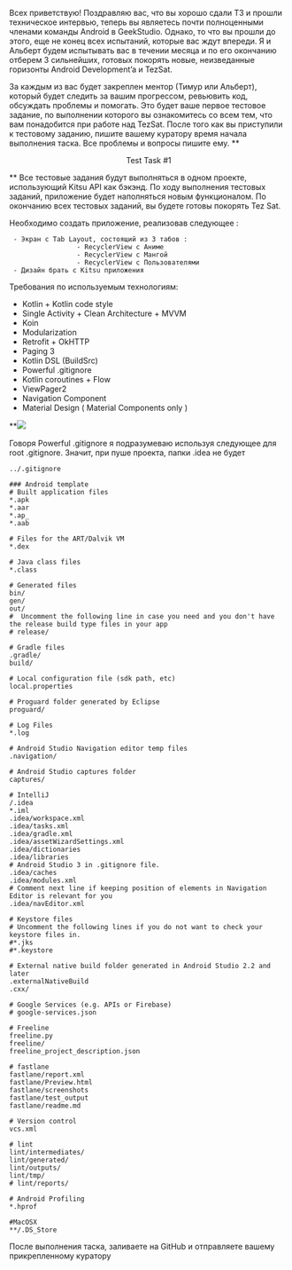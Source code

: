 
Всех приветствую! Поздравляю вас, что вы хорошо сдали ТЗ и прошли техническое интервью, теперь вы являетесь почти полноценными членами команды Android в GeekStudio. Однако, то что вы прошли до этого, еще не конец всех испытаний, которые вас ждут впереди. Я и Альберт будем испытывать вас в течении месяца и по его окончанию отберем 3 сильнейших, готовых покорять новые, неизведанные горизонты Android Development’a и TezSat.
	
За каждым из вас будет закреплен ментор (Тимур или Альберт), который будет следить за вашим прогрессом, ревьювить код, обсуждать проблемы и помогать.
Это будет ваше первое тестовое задание, по выполнении которого вы ознакомитесь со всем тем, что вам понадобится при работе над TezSat. 
После того как вы приступили к тестовому заданию, пишите вашему куратору время начала выполнения таска. Все проблемы и вопросы пишите ему.
**<p align="center">Test Task #1
</p>**
Все тестовые задания будут выполняться в одном проекте, использующий Kitsu API как бэкэнд. По ходу выполнения тестовых заданий, приложение будет наполняться новым функционалом. По окончанию всех тестовых заданий, вы будете готовы покорять Tez Sat.

 Необходимо создать приложение, реализовав следующее : 
 
     - Экран с Tab Layout, состоящий из 3 табов : 
                     - RecyclerView с Аниме
                     - RecyclerView с Мангой
                     - RecyclerView с Пользователями                                                                                                                                                      
     - Дизайн брать с Kitsu приложения

Требования по используемым технологиям: 
 - Kotlin + Kotlin code style 
 - Single Activity + Clean Architecture + MVVM
 - Koin 
 - Modularization
 - Retrofit + OkHTTP
 - Paging 3 
 - Kotlin DSL (BuildSrc)
 - Powerful .gitignore
 - Kotlin coroutines + Flow
 - ViewPager2
 - Navigation Component
 - Material Design ( Material Components only )

**![](https://lh4.googleusercontent.com/hS2EL300U9ZcL83YJmexY_p-aU42N6Ai5IP63hvlJLDrrbVAeyqFU5nAksR4GyPt94YHSaB9fHaKESlOyWcICZ9gU7nfj45zgL_lo0TeWCibWbwibVjq0QYToBSaVhxLdPsy7MUNcsU4YB_xHYPEvRk)

Говоря Powerful .gitignore я подразумеваю используя следующее для root .gitignore. Значит, при пуше проекта, папки .idea не будет
```
../.gitignore

### Android template
# Built application files
*.apk
*.aar
*.ap_
*.aab

# Files for the ART/Dalvik VM
*.dex

# Java class files
*.class

# Generated files
bin/
gen/
out/
#  Uncomment the following line in case you need and you don't have the release build type files in your app
# release/

# Gradle files
.gradle/
build/

# Local configuration file (sdk path, etc)
local.properties

# Proguard folder generated by Eclipse
proguard/

# Log Files
*.log

# Android Studio Navigation editor temp files
.navigation/

# Android Studio captures folder
captures/

# IntelliJ
/.idea
*.iml
.idea/workspace.xml
.idea/tasks.xml
.idea/gradle.xml
.idea/assetWizardSettings.xml
.idea/dictionaries
.idea/libraries
# Android Studio 3 in .gitignore file.
.idea/caches
.idea/modules.xml
# Comment next line if keeping position of elements in Navigation Editor is relevant for you
.idea/navEditor.xml

# Keystore files
# Uncomment the following lines if you do not want to check your keystore files in.
#*.jks
#*.keystore

# External native build folder generated in Android Studio 2.2 and later
.externalNativeBuild
.cxx/

# Google Services (e.g. APIs or Firebase)
# google-services.json

# Freeline
freeline.py
freeline/
freeline_project_description.json

# fastlane
fastlane/report.xml
fastlane/Preview.html
fastlane/screenshots
fastlane/test_output
fastlane/readme.md

# Version control
vcs.xml

# lint
lint/intermediates/
lint/generated/
lint/outputs/
lint/tmp/
# lint/reports/

# Android Profiling
*.hprof

#MacOSX
**/.DS_Store
```

После выполнения таска, заливаете на GitHub и отправляете вашему прикрепленному куратору

